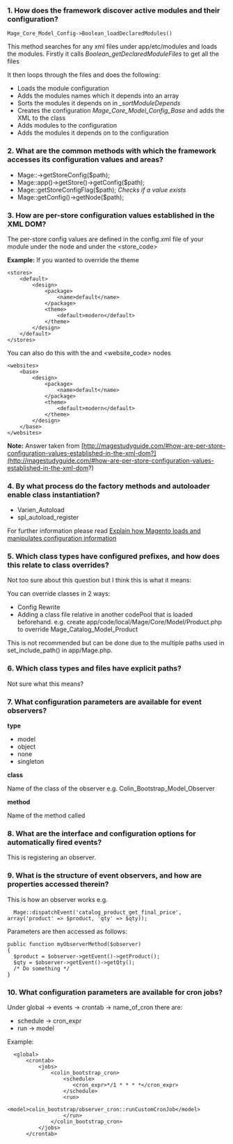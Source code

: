### 1. How does the framework discover active modules and their configuration?


    Mage_Core_Model_Config->Boolean_loadDeclaredModules()


This method searches for any xml files under app/etc/modules and loads the modules.
Firstly it calls *Boolean_getDeclaredModuleFiles* to get all the files

It then loops through the files and does the following:

- Loads the module configuration
- Adds the modules names which it depends into an array
- Sorts the modules it depends on in *_sortModuleDepends*
- Creates the configuration *Mage_Core_Model_Config_Base* and adds the XML *<config><modules/></config>* to the class
- Adds modules to the configuration
- Adds the modules it depends on to the configuration

### 2. What are the common methods with which the framework accesses its configuration values and areas?


- Mage::->getStoreConfig($path);
- Mage::app()->getStore()->getConfig($path);
- Mage::getStoreConfigFlag($path); *Checks if a value exists*
- Mage::getConfig()->getNode($path);


### 3. How are per-store configuration values established in the XML DOM?

The per-store config values are defined in the config.xml file of your module under the <stores> node and under the <store_code>

**Example:** If you wanted to override the theme

    <stores>
        <default>
            <design>
                <package>
                    <name>default</name>
                </package>
                <theme>
                    <default>modern</default>
                </theme>
            </design>
        </default>
    </stores>


You can also do this with the <websites> and <website_code> nodes


    <websites>
        <base>
            <design>
                <package>
                    <name>default</name>
                </package>
                <theme>
                    <default>modern</default>
                </theme>
            </design>
        </base>
    </websites>




**Note:** Answer taken from [http://magestudyguide.com/#how-are-per-store-configuration-values-established-in-the-xml-dom?](http://magestudyguide.com/#how-are-per-store-configuration-values-established-in-the-xml-dom?)


### 4. By what process do the factory methods and autoloader enable class instantiation?

- Varien_Autoload
- spl_autoload_register

For further information please read [Explain how Magento loads and manipulates configuration information](https://github.com/colinmurphy/magento-exam-notes/blob/master/1.%20Basics/2.%20Configuration/1.Explain%20how%20Magento%20loads%20and%20manipulates%20configuration%20information.md)

### 5. Which class types have configured prefixes, and how does this relate to class overrides?

Not too sure about this question but I think this is what it means:

You can override classes in 2 ways:

- Config Rewrite
- Adding a class file relative in another codePool that is loaded beforehand.
e.g. create app/code/local/Mage/Core/Model/Product.php to override Mage_Catalog_Model_Product

This is not recommended but can be done due to the multiple paths used in set_include_path() in app/Mage.php.


### 6. Which class types and files have explicit paths?

Not sure what this means?

### 7. What configuration parameters are available for event observers?

**type**

- model
- object
- none
- singleton

**class**

Name of the class of the observer e.g. Colin_Bootstrap_Model_Observer


**method**

Name of the method called

### 8. What are the interface and configuration options for automatically fired events?

This is registering an observer.

### 9. What is the structure of event observers, and how are properties accessed therein?

This is how an observer works e.g.

      Mage::dispatchEvent('catalog_product_get_final_price', array('product' => $product, 'qty' => $qty));


Parameters are then accessed as follows:

    public function myObserverMethod($observer)
    {
      $product = $observer->getEvent()->getProduct();
      $qty = $observer->getEvent()->getQty();
      /* Do something */
    }

### 10. What configuration parameters are available for cron jobs?

Under global -> events -> crontab -> name_of_cron there are:

- schedule -> cron_expr
- run -> model

Example:

      <global>
          <crontab>
              <jobs>
                  <colin_bootstrap_cron>
                      <schedule>
                         <cron_expr>*/1 * * * *</cron_expr>
                      </schedule>
                      <run>
                          <model>colin_bootstrap/observer_cron::runCustomCronJob</model>
                      </run>
                  </colin_bootstrap_cron>
              </jobs>
          </crontab>
